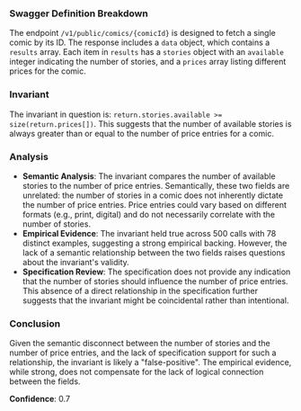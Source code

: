 ### Swagger Definition Breakdown
The endpoint `/v1/public/comics/{comicId}` is designed to fetch a single comic by its ID. The response includes a `data` object, which contains a `results` array. Each item in `results` has a `stories` object with an `available` integer indicating the number of stories, and a `prices` array listing different prices for the comic.

### Invariant
The invariant in question is: `return.stories.available >= size(return.prices[])`. This suggests that the number of available stories is always greater than or equal to the number of price entries for a comic.

### Analysis
- **Semantic Analysis**: The invariant compares the number of available stories to the number of price entries. Semantically, these two fields are unrelated: the number of stories in a comic does not inherently dictate the number of price entries. Price entries could vary based on different formats (e.g., print, digital) and do not necessarily correlate with the number of stories.
- **Empirical Evidence**: The invariant held true across 500 calls with 78 distinct examples, suggesting a strong empirical backing. However, the lack of a semantic relationship between the two fields raises questions about the invariant's validity.
- **Specification Review**: The specification does not provide any indication that the number of stories should influence the number of price entries. This absence of a direct relationship in the specification further suggests that the invariant might be coincidental rather than intentional.

### Conclusion
Given the semantic disconnect between the number of stories and the number of price entries, and the lack of specification support for such a relationship, the invariant is likely a "false-positive". The empirical evidence, while strong, does not compensate for the lack of logical connection between the fields.

**Confidence**: 0.7
